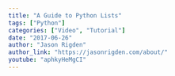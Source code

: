 ```yaml
---
title: "A Guide to Python Lists"
tags: ["Python"]
categories: ["Video", "Tutorial"]
date: "2017-06-26"
author: "Jason Rigden"
author_link: "https://jasonrigden.com/about/"
youtube: "aphkyHeMgCI"
---
```


